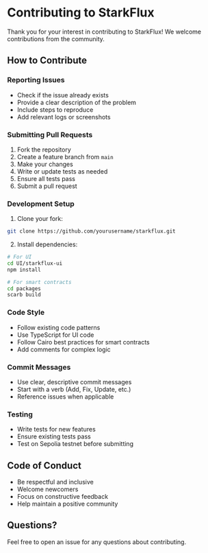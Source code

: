 # Contributing to StarkFlux

Thank you for your interest in contributing to StarkFlux! We welcome contributions from the community.

## How to Contribute

### Reporting Issues

- Check if the issue already exists
- Provide a clear description of the problem
- Include steps to reproduce
- Add relevant logs or screenshots

### Submitting Pull Requests

1. Fork the repository
2. Create a feature branch from `main`
3. Make your changes
4. Write or update tests as needed
5. Ensure all tests pass
6. Submit a pull request

### Development Setup

1. Clone your fork:
```bash
git clone https://github.com/yourusername/starkflux.git
```

2. Install dependencies:
```bash
# For UI
cd UI/starkflux-ui
npm install

# For smart contracts
cd packages
scarb build
```

### Code Style

- Follow existing code patterns
- Use TypeScript for UI code
- Follow Cairo best practices for smart contracts
- Add comments for complex logic

### Commit Messages

- Use clear, descriptive commit messages
- Start with a verb (Add, Fix, Update, etc.)
- Reference issues when applicable

### Testing

- Write tests for new features
- Ensure existing tests pass
- Test on Sepolia testnet before submitting

## Code of Conduct

- Be respectful and inclusive
- Welcome newcomers
- Focus on constructive feedback
- Help maintain a positive community

## Questions?

Feel free to open an issue for any questions about contributing. 